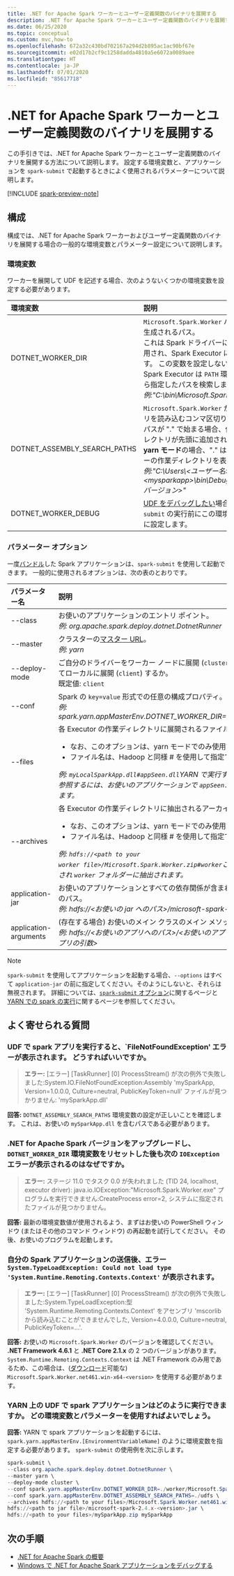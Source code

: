 ```yaml
---
title: .NET for Apache Spark ワーカーとユーザー定義関数のバイナリを展開する
description: .NET for Apache Spark ワーカーとユーザー定義関数のバイナリを展開する方法について説明します。
ms.date: 06/25/2020
ms.topic: conceptual
ms.custom: mvc,how-to
ms.openlocfilehash: 672a32c430bd702167a294d2b895ac1ac90bf67e
ms.sourcegitcommit: e02d17b2cf9c1258dadda4810a5e6072a0089aee
ms.translationtype: HT
ms.contentlocale: ja-JP
ms.lasthandoff: 07/01/2020
ms.locfileid: "85617718"
---
```

# <a name="deploy-net-for-apache-spark-worker-and-user-defined-function-binaries"></a>.NET for Apache Spark ワーカーとユーザー定義関数のバイナリを展開する

この手引きでは、.NET for Apache Spark ワーカーとユーザー定義関数のバイナリを展開する方法について説明します。 設定する環境変数と、アプリケーションを `spark-submit` で起動するときによく使用されるパラメーターについて説明します。

[!INCLUDE [spark-preview-note](../../../includes/spark-preview-note.md)]

## <a name="configurations"></a>構成
構成では、.NET for Apache Spark ワーカーおよびユーザー定義関数のバイナリを展開する場合の一般的な環境変数とパラメーター設定について説明します。

### <a name="environment-variables"></a>環境変数
ワーカーを展開して UDF を記述する場合、次のようないくつかの環境変数を設定する必要があります。

| 環境変数         | 説明
| :--------------------------- | :----------
| DOTNET_WORKER_DIR            | <code>Microsoft.Spark.Worker</code> バイナリが生成されるパス。</br>これは Spark ドライバーによって使用され、Spark Executor に渡されます。 この変数を設定しないと、Spark Executor は <code>PATH</code> 環境変数から指定したパスを検索します。</br>_例:"C:\bin\Microsoft.Spark.Worker"_
| DOTNET_ASSEMBLY_SEARCH_PATHS | <code>Microsoft.Spark.Worker</code> がアセンブリを読み込むコンマ区切りのパス。</br>パスが "." で始まる場合、作業ディレクトリが先頭に追加されます。 **yarn モード**の場合、"." はコンテナーの作業ディレクトリを表します。</br>_例:"C:\Users\\&lt;ユーザー名&gt;\\&lt;mysparkapp&gt;\bin\Debug\\&lt;dotnet バージョン&gt;"_
| DOTNET_WORKER_DEBUG          | <a href="https://github.com/dotnet/spark/blob/master/docs/developer-guide.md#debugging-user-defined-function-udf">UDF をデバッグしたい</a>場合、<code>spark-submit</code> の実行前にこの環境変数を <code>1</code> に設定します。

### <a name="parameter-options"></a>パラメーター オプション
一度[バンドル](https://spark.apache.org/docs/latest/submitting-applications.html#bundling-your-applications-dependencies)した Spark アプリケーションは、`spark-submit` を使用して起動できます。 一般的に使用されるオプションは、次の表のとおりです。

| パラメーター名        | 説明
| :---------------------| :----------
| --class               | お使いのアプリケーションのエントリ ポイント。</br>_例: org.apache.spark.deploy.dotnet.DotnetRunner_
| --master              | クラスターの<a href="https://spark.apache.org/docs/latest/submitting-applications.html#master-urls">マスター URL</a>。</br>_例: yarn_
| --deploy-mode         | ご自分のドライバーをワーカー ノードに展開 (<code>cluster</code>) するか、外部クライアントとしてローカルに展開 (<code>client</code>) するか。</br>既定値: <code>client</code>
| --conf                | Spark の <code>key=value</code> 形式での任意の構成プロパティ。</br>_例: spark.yarn.appMasterEnv.DOTNET_WORKER_DIR=.\worker\Microsoft.Spark.Worker_
| --files               | 各 Executor の作業ディレクトリに展開されるファイルのコンマ区切りのリスト。<br/><ul><li>なお、このオプションは、yarn モードでのみ使用できます。</li><li>ファイル名は、Hadoop と同様 # を使用して指定できます。</br></ul>_例: <code>myLocalSparkApp.dll#appSeen.dll</code>YARN で実行する場合、<code>myLocalSparkApp.dll</code> を参照するには、お使いのアプリケーションで <code>appSeen.dll</code> の名前を使用する必要があります。_</li>
| --archives          | 各 Executor の作業ディレクトリに抽出されるアーカイブのコンマ区切りの一覧。</br><ul><li>なお、このオプションは、yarn モードでのみ使用できます。</li><li>ファイル名は、Hadoop と同様 # を使用して指定できます。</br></ul>_例: <code>hdfs://&lt;path to your worker file&gt;/Microsoft.Spark.Worker.zip#worker</code>これで、この zip ファイルはコピーされ <code>worker</code> フォルダーに抽出されます。_</li>
| application-jar       | お使いのアプリケーションとすべての依存関係が含まれた、バンドルされている jar へのパス。</br>_例: hdfs://&lt;お使いの jar へのパス&gt;/microsoft-spark-&lt;バージョン&gt;.jar_
| application-arguments | (存在する場合) お使いのメイン クラスのメイン メソッドに渡される引数。</br>_例: hdfs://&lt;お使いのアプリへのパス&gt;/&lt;お使いのアプリ&gt;.zip &lt;お使いのアプリ名&gt; &lt;アプリの引数&gt;_

> [!NOTE]
> `spark-submit` を使用してアプリケーションを起動する場合、`--options` はすべて `application-jar` の前に指定してください。そのようにしないと、それらは無視されます。 詳細については、[`spark-submit` オプション](https://spark.apache.org/docs/latest/submitting-applications.html)に関するページと [YARN での spark の実行](https://spark.apache.org/docs/latest/running-on-yarn.html)に関するページを参照してください。

## <a name="frequently-asked-questions"></a>よく寄せられる質問
### <a name="when-i-run-a-spark-app-with-udfs-i-get-a-filenotfoundexception-error-what-should-i-do"></a>UDF で spark アプリを実行すると、`FileNotFoundException' エラーが表示されます。 どうすればいいですか。
> **エラー:** [エラー] [TaskRunner] [0] ProcessStream() が次の例外で失敗しました:System.IO.FileNotFoundException:Assembly 'mySparkApp, Version=1.0.0.0, Culture=neutral, PublicKeyToken=null' ファイルが見つかりません: 'mySparkApp.dll'

**回答:** `DOTNET_ASSEMBLY_SEARCH_PATHS` 環境変数の設定が正しいことを確認します。 これは、お使いの `mySparkApp.dll` を含むパスである必要があります。

### <a name="after-i-upgraded-my-net-for-apache-spark-version-and-reset-the-dotnet_worker_dir-environment-variable-why-do-i-still-get-the-following-ioexception-error"></a>.NET for Apache Spark バージョンをアップグレードし、`DOTNET_WORKER_DIR` 環境変数をリセットした後も次の `IOException` エラーが表示されるのはなぜですか。
> **エラー:** ステージ 11.0 でタスク 0.0 が失われました (TID 24, localhost, executor driver): java.io.IOException:"Microsoft.Spark.Worker.exe" プログラムを実行できません:CreateProcess error=2, システムに指定されたファイルが見つかりません。

**回答:** 最新の環境変数値が使用されるよう、まずはお使いの PowerShell ウィンドウ (またはその他のコマンド ウィンドウ) の再起動を試行してください。 その後、お使いのプログラムを起動します。

### <a name="after-submitting-my-spark-application-i-get-the-error-systemtypeloadexception-could-not-load-type-systemruntimeremotingcontextscontext"></a>自分の Spark アプリケーションの送信後、エラー `System.TypeLoadException: Could not load type 'System.Runtime.Remoting.Contexts.Context'` が表示されます。
> **エラー:** [エラー] [TaskRunner] [0] ProcessStream() が次の例外で失敗しました:System.TypeLoadException:型 'System.Runtime.Remoting.Contexts.Context' をアセンブリ 'mscorlib から読み込むことができませんでした, Version=4.0.0.0, Culture=neutral, PublicKeyToken=...'.

**回答:** お使いの `Microsoft.Spark.Worker` のバージョンを確認してください。 **.NET Framework 4.6.1** と **.NET Core 2.1.x** の 2 つのバージョンがあります。 `System.Runtime.Remoting.Contexts.Context` は .NET Framework のみ用であるため、この場合は、([ダウンロード](https://github.com/dotnet/spark/releases)可能な) `Microsoft.Spark.Worker.net461.win-x64-<version>` を使用する必要があります。

### <a name="how-do-i-run-my-spark-application-with-udfs-on-yarn-which-environment-variables-and-parameters-should-i-use"></a>YARN 上の UDF で spark アプリケーションはどのように実行できますか。 どの環境変数とパラメーターを使用すればよいでしょう。

**回答:** YARN で spark アプリケーションを起動するには、`spark.yarn.appMasterEnv.[EnvironmentVariableName]` のように環境変数を指定する必要があります。 `spark-submit` の使用例を次に示します。

```powershell
spark-submit \
--class org.apache.spark.deploy.dotnet.DotnetRunner \
--master yarn \
--deploy-mode cluster \
--conf spark.yarn.appMasterEnv.DOTNET_WORKER_DIR=./worker/Microsoft.Spark.Worker-<version> \
--conf spark.yarn.appMasterEnv.DOTNET_ASSEMBLY_SEARCH_PATHS=./udfs \
--archives hdfs://<path to your files>/Microsoft.Spark.Worker.net461.win-x64-<version>.zip#worker,hdfs://<path to your files>/mySparkApp.zip#udfs \
hdfs://<path to jar file>/microsoft-spark-2.4.x-<version>.jar \
hdfs://<path to your files>/mySparkApp.zip mySparkApp
```

## <a name="next-steps"></a>次の手順

* [.NET for Apache Spark の概要](../tutorials/get-started.md)
* [Windows で .NET for Apache Spark アプリケーションをデバッグする](debug.md)

